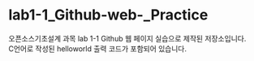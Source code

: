 # lab1-1_Github-web-_Practice
오픈소스기초설계 과목 lab 1-1 Github 웹 페이지 실습으로 제작된 저장소입니다.  
C언어로 작성된 helloworld 출력 코드가 포함되어 있습니다.
